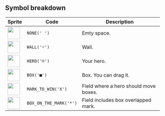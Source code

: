 ## Symbol breakdown
| Sprite | Code | Description |
| -------- | -------- | -------- |
|<img src="https://github.com/codenjoyme/codenjoy/raw/master/CodingDojo/games/sokoban/src/main/webapp/resources/sprite/sokoban/none.png" style="width:40px;height:40px;" /> | `NONE(' ')` | Emty space. | 
|<img src="https://github.com/codenjoyme/codenjoy/raw/master/CodingDojo/games/sokoban/src/main/webapp/resources/sprite/sokoban/wall.png" style="width:40px;height:40px;" /> | `WALL('☼')` | Wall. | 
|<img src="https://github.com/codenjoyme/codenjoy/raw/master/CodingDojo/games/sokoban/src/main/webapp/resources/sprite/sokoban/hero.png" style="width:40px;height:40px;" /> | `HERO('☺')` | Your hero. | 
|<img src="https://github.com/codenjoyme/codenjoy/raw/master/CodingDojo/games/sokoban/src/main/webapp/resources/sprite/sokoban/box.png" style="width:40px;height:40px;" /> | `BOX('■')` | Box. You can drag it. | 
|<img src="https://github.com/codenjoyme/codenjoy/raw/master/CodingDojo/games/sokoban/src/main/webapp/resources/sprite/sokoban/mark_to_win.png" style="width:40px;height:40px;" /> | `MARK_TO_WIN('X')` | Field where a hero should move boxes. | 
|<img src="https://github.com/codenjoyme/codenjoy/raw/master/CodingDojo/games/sokoban/src/main/webapp/resources/sprite/sokoban/box_on_the_mark.png" style="width:40px;height:40px;" /> | `BOX_ON_THE_MARK('*')` | Field includes box overlapped mark. | 
